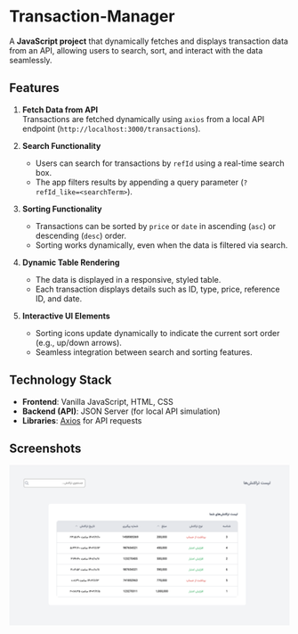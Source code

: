 # Transaction-Manager

A **JavaScript project** that dynamically fetches and displays transaction data from an API, allowing users to search, sort, and interact with the data seamlessly.

## Features

1. **Fetch Data from API**  
   Transactions are fetched dynamically using `axios` from a local API endpoint (`http://localhost:3000/transactions`).

2. **Search Functionality**

   - Users can search for transactions by `refId` using a real-time search box.
   - The app filters results by appending a query parameter (`?refId_like=<searchTerm>`).

3. **Sorting Functionality**

   - Transactions can be sorted by `price` or `date` in ascending (`asc`) or descending (`desc`) order.
   - Sorting works dynamically, even when the data is filtered via search.

4. **Dynamic Table Rendering**

   - The data is displayed in a responsive, styled table.
   - Each transaction displays details such as ID, type, price, reference ID, and date.

5. **Interactive UI Elements**
   - Sorting icons update dynamically to indicate the current sort order (e.g., up/down arrows).
   - Seamless integration between search and sorting features.

## Technology Stack

- **Frontend**: Vanilla JavaScript, HTML, CSS
- **Backend (API)**: JSON Server (for local API simulation)
- **Libraries**: [Axios](https://axios-http.com/) for API requests

## Screenshots

![screenshot](./screenshot.png)
